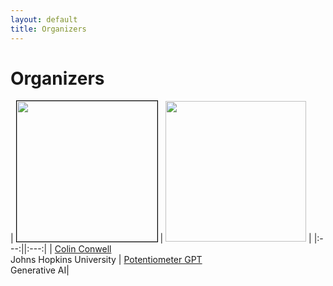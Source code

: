 ```yaml
---
layout: default
title: Organizers
---
```


# Organizers

| <img src="./assets/images/organizers/colin_conwell.jpeg" style="border: 1px solid black" width="225"> | <img src="./assets/images/organizers/potentiometer.png" width="225"> |
|:---:||:---:|
|  [Colin Conwell](https://scholar.google.com/citations?user=6tCow3oAAAAJ&hl=en)<br />Johns Hopkins University | [Potentiometer GPT](https://chat.openai.com)<br />Generative AI|

